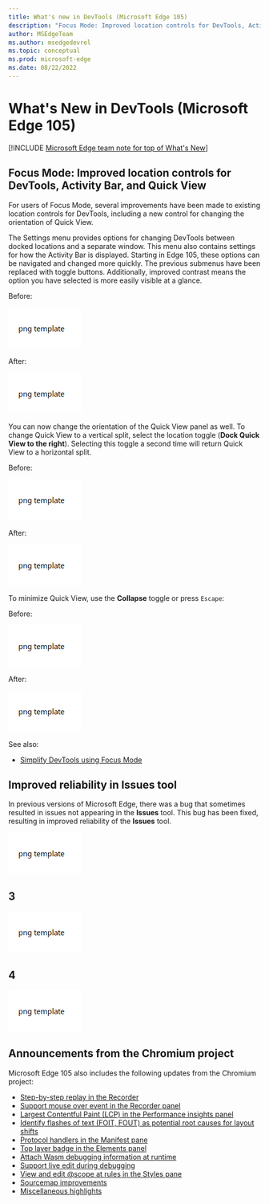 ```yaml
---
title: What's new in DevTools (Microsoft Edge 105)
description: "Focus Mode: Improved location controls for DevTools, Activity Bar, and Quick View. Improved reliability in Issues tool. And more."
author: MSEdgeTeam
ms.author: msedgedevrel
ms.topic: conceptual
ms.prod: microsoft-edge
ms.date: 08/22/2022
---
```

# What's New in DevTools (Microsoft Edge 105)

[!INCLUDE [Microsoft Edge team note for top of What's New](../../includes/edge-whats-new-note.md)]


<!-- ====================================================================== -->
## Focus Mode: Improved location controls for DevTools, Activity Bar, and Quick View

<!-- Title: Focus Mode: Improved location controls for DevTools, Activity Bar, and Quick View -->
<!-- Subtitle: Focus Mode: Improved location controls for DevTools, Activity Bar, and Quick View. -->

For users of Focus Mode, several improvements have been made to existing location controls for DevTools, including a new control for changing the orientation of Quick View.

The Settings menu provides options for changing DevTools between docked locations and a separate window. This menu also contains settings for how the Activity Bar is displayed. Starting in Edge 105, these options can be navigated and changed more quickly. The previous submenus have been replaced with toggle buttons. Additionally, improved contrast means the option you have selected is more easily visible at a glance.

Before:

![1 before](./devtools-105-images/pngtemplate.png)

After:

![1 after](./devtools-105-images/pngtemplate.png)
<!-- 
Screenshot 1, "before" in Edge 105: Ensure Focus Mode is enabled. Open Settings menu, then navigate to the docking submenu to show options.
Screenshot 1, "after" in Edge 104: Ensure Focus Mode is enabled. Open Settings menu to show DevTools docking location and Activity Bar location settings. -->

You can now change the orientation of the Quick View panel as well. To change Quick View to a vertical split, select the location toggle (**Dock Quick View to the right**). Selecting this toggle a second time will return Quick View to a horizontal split.

Before:

![2 before](./devtools-105-images/pngtemplate.png)

After:

![2 after](./devtools-105-images/pngtemplate.png)
<!-- 
Screenshot 2: Ensure Focus Mode is enabled. With Elements open in main panel and Console in Quick View, press the location toggle at the top right of Quick View to change its orientation to vertical. -->

To minimize Quick View, use the **Collapse** toggle or press `Escape`:

Before:

![3 before](./devtools-105-images/pngtemplate.png)

After:

![3 after](./devtools-105-images/pngtemplate.png)
<!-- Screenshot 3: Continuation of previous screenshot. Minimize Quick View in vertical orientation with with Esc keyboard shortcut. See below. -->

See also:
* [Simplify DevTools using Focus Mode](../../../experimental-features/focus-mode.md)


<!-- ====================================================================== -->
## Improved reliability in Issues tool

<!-- Title: Improved reliability in Issues tool -->
<!-- Subtitle: Improved reliability in Issues tool. -->

In previous versions of Microsoft Edge, there was a bug that sometimes resulted in issues not appearing in the **Issues** tool.  This bug has been fixed, resulting in improved reliability of the **Issues** tool.

![entry 2](./devtools-105-images/pngtemplate.png)

<!-- See also:
* []()
* []() -->


<!-- ====================================================================== -->
## 3

<!-- Title:  -->
<!-- Subtitle: . -->


![3](./devtools-105-images/pngtemplate.png)

<!-- See also:
* []()
* []() -->


<!-- ====================================================================== -->
## 4

<!-- Title:  -->
<!-- Subtitle: . -->


![4](./devtools-105-images/pngtemplate.png)

<!-- See also:
* []()
* []() -->


<!-- ====================================================================== -->
## Announcements from the Chromium project

Microsoft Edge 105 also includes the following updates from the Chromium project:

* [Step-by-step replay in the Recorder](https://developer.chrome.com/blog/new-in-devtools-105/#recorder)
* [Support mouse over event in the Recorder panel](https://developer.chrome.com/blog/new-in-devtools-105/#recorder-hover)
* [Largest Contentful Paint (LCP) in the Performance insights panel](https://developer.chrome.com/blog/new-in-devtools-105/#lcp)
* [Identify flashes of text (FOIT, FOUT) as potential root causes for layout shifts](https://developer.chrome.com/blog/new-in-devtools-105/#foit-fout)
* [Protocol handlers in the Manifest pane](https://developer.chrome.com/blog/new-in-devtools-105/#manifest)
* [Top layer badge in the Elements panel](https://developer.chrome.com/blog/new-in-devtools-105/#top-layer)
* [Attach Wasm debugging information at runtime](https://developer.chrome.com/blog/new-in-devtools-105/#wasm)
* [Support live edit during debugging](https://developer.chrome.com/blog/new-in-devtools-105/#live-edit)
* [View and edit @scope at rules in the Styles pane](https://developer.chrome.com/blog/new-in-devtools-105/#scope)
* [Sourcemap improvements](https://developer.chrome.com/blog/new-in-devtools-105/#sourcemaps)
* [Miscellaneous highlights](https://developer.chrome.com/blog/new-in-devtools-105/#misc)


<!-- ====================================================================== -->
<!-- uncomment if content is copied from developer.chrome.com to this page -->

<!-- > [!NOTE]
> Portions of this page are modifications based on work created and [shared by Google](https://developers.google.com/terms/site-policies) and used according to terms described in the [Creative Commons Attribution 4.0 International License](https://creativecommons.org/licenses/by/4.0).
> The original page for announcements from the Chromium project is [What's New in DevTools (Chrome 105)](https://developer.chrome.com/blog/new-in-devtools-105) and is authored by [Jecelyn Yeen](https://developers.google.com/web/resources/contributors#jecelynyeen) (Developer advocate working on Chrome DevTools at Google). -->


<!-- ====================================================================== -->
<!-- uncomment if content is copied from developer.chrome.com to this page -->

<!-- [![Creative Commons License.](../../../../media/cc-logo/88x31.png)](https://creativecommons.org/licenses/by/4.0)
This work is licensed under a [Creative Commons Attribution 4.0 International License](https://creativecommons.org/licenses/by/4.0). -->
